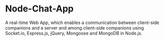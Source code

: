 # Node-Chat-App
A real-time Web App, which enables a communication between client-side companions and a server and among client-side companions using Socket.io, Express.js, jQuery, Mongoose and MongoDB in Node.js.
